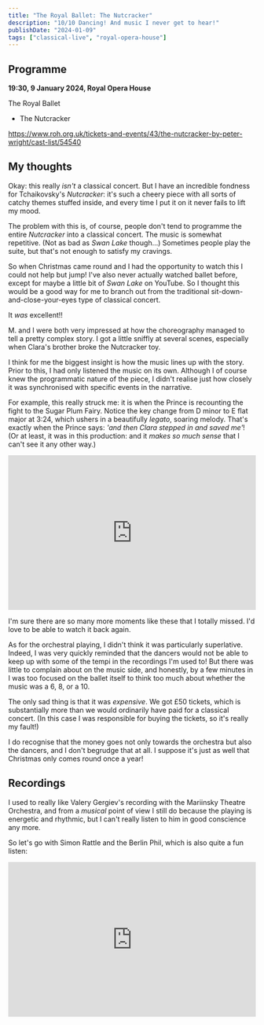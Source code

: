 ```yaml
---
title: "The Royal Ballet: The Nutcracker"
description: "10/10 Dancing! And music I never get to hear!"
publishDate: "2024-01-09"
tags: ["classical-live", "royal-opera-house"]
---
```


## Programme

**19:30, 9 January 2024, Royal Opera House**

The Royal Ballet

- The Nutcracker

https://www.roh.org.uk/tickets-and-events/43/the-nutcracker-by-peter-wright/cast-list/54540

## My thoughts

Okay: this really *isn't* a classical concert.
But I have an incredible fondness for Tchaikovsky's *Nutcracker*: it's such a cheery piece with all sorts of catchy themes stuffed inside, and every time I put it on it never fails to lift my mood.

The problem with this is, of course, people don't tend to programme the entire *Nutcracker* into a classical concert.
The music is somewhat repetitive. (Not as bad as *Swan Lake* though...)
Sometimes people play the suite, but that's not enough to satisfy my cravings.

So when Christmas came round and I had the opportunity to watch this I could not help but jump!
I've also never actually watched ballet before, except for maybe a little bit of *Swan Lake* on YouTube.
So I thought this would be a good way for me to branch out from the traditional sit-down-and-close-your-eyes type of classical concert.

It _was_ excellent!!

M. and I were both very impressed at how the choreography managed to tell a pretty complex story.
I got a little sniffly at several scenes, especially when Clara's brother broke the Nutcracker toy.

I think for me the biggest insight is how the music lines up with the story.
Prior to this, I had only listened the music on its own.
Although I of course knew the programmatic nature of the piece, I didn't realise just how closely it was synchronised with specific events in the narrative.

For example, this really struck me:
it is when the Prince is recounting the fight to the Sugar Plum Fairy.
Notice the key change from D minor to E flat major at 3:24, which ushers in a beautifully *legato*, soaring melody.
That's exactly when the Prince says: _'and then Clara stepped in and saved me'_!
(Or at least, it was in this production: and it _makes so much sense_ that I can't see it any other way.)

<iframe width="100%" height="315" src="https://www.youtube.com/embed/8vWUYN2E8xE?list=PLXN1tHZcPW4VtpFEdY92adxrteKYIv5-d&amp;start=195" title="The Nutcracker, Op. 71, Act II: No. 11, Arrival of Clara and the Nutcracker" frameborder="0" allow="accelerometer; autoplay; clipboard-write; encrypted-media; gyroscope; picture-in-picture; web-share" allowfullscreen></iframe>

I'm sure there are so many more moments like these that I totally missed.
I'd love to be able to watch it back again.

As for the orchestral playing, I didn't think it was particularly superlative.
Indeed, I was very quickly reminded that the dancers would not be able to keep up with some of the tempi in the recordings I'm used to!
But there was little to complain about on the music side, and honestly, by a few minutes in I was too focused on the ballet itself to think too much about whether the music was a 6, 8, or a 10.

The only sad thing is that it was *expensive*.
We got £50 tickets, which is substantially more than we would ordinarily have paid for a classical concert.
(In this case I was responsible for buying the tickets, so it's really my fault!)

I do recognise that the money goes not only towards the orchestra but also the dancers, and I don't begrudge that at all.
I suppose it's just as well that Christmas only comes round once a year!

## Recordings

I used to really like Valery Gergiev's recording with the Mariinsky Theatre Orchestra, and from a *musical* point of view I still do because the playing is energetic and rhythmic, but I can't really listen to him in good conscience any more.

So let's go with Simon Rattle and the Berlin Phil, which is also quite a fun listen:

<iframe width="100%" height="315" src="https://www.youtube.com/embed/Us6YGiWbsbw?si=yytD_c_6-dAmDZT6" title="YouTube video player" frameborder="0" allow="accelerometer; autoplay; clipboard-write; encrypted-media; gyroscope; picture-in-picture; web-share" allowfullscreen></iframe>
